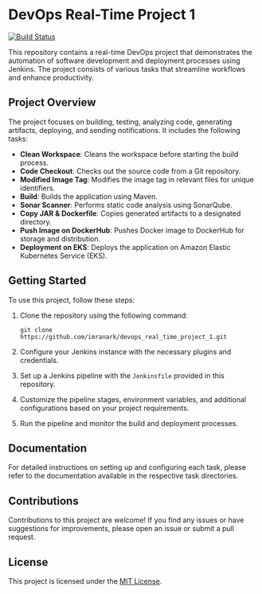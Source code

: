 # DevOps Real-Time Project 1

[![Build Status](https://img.shields.io/github/workflow/status/imranark/devops_real_time_project_1/Build%20and%20Test)](https://github.com/imranark/devops_real_time_project_1/actions)

This repository contains a real-time DevOps project that demonstrates the automation of software development and deployment processes using Jenkins. The project consists of various tasks that streamline workflows and enhance productivity. 

## Project Overview

The project focuses on building, testing, analyzing code, generating artifacts, deploying, and sending notifications. It includes the following tasks:

- **Clean Workspace**: Cleans the workspace before starting the build process.
- **Code Checkout**: Checks out the source code from a Git repository.
- **Modified Image Tag**: Modifies the image tag in relevant files for unique identifiers.
- **Build**: Builds the application using Maven.
- **Sonar Scanner**: Performs static code analysis using SonarQube.
- **Copy JAR & Dockerfile**: Copies generated artifacts to a designated directory.
- **Push Image on DockerHub**: Pushes Docker image to DockerHub for storage and distribution.
- **Deployment on EKS**: Deploys the application on Amazon Elastic Kubernetes Service (EKS).

## Getting Started

To use this project, follow these steps:

1. Clone the repository using the following command:
    ```
    git clone https://github.com/imranark/devops_real_time_project_1.git
    ```

2. Configure your Jenkins instance with the necessary plugins and credentials.

3. Set up a Jenkins pipeline with the `Jenkinsfile` provided in this repository.

4. Customize the pipeline stages, environment variables, and additional configurations based on your project requirements.

5. Run the pipeline and monitor the build and deployment processes.

## Documentation

For detailed instructions on setting up and configuring each task, please refer to the documentation available in the respective task directories.

## Contributions

Contributions to this project are welcome! If you find any issues or have suggestions for improvements, please open an issue or submit a pull request.

## License

This project is licensed under the [MIT License](LICENSE).
